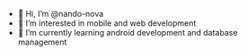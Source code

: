 - 👋 Hi, I’m @nando-nova
- 👀 I’m interested in mobile and web development
- 🌱 I’m currently learning android development and database management

<!---
nando-nova/nando-nova is a ✨ special ✨ repository because its `README.md` (this file) appears on your GitHub profile.
You can click the Preview link to take a look at your changes.
--->

